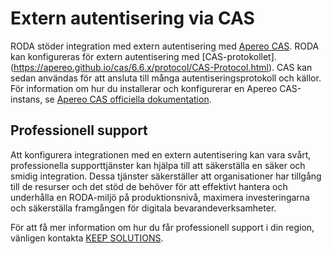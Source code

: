# Extern autentisering via CAS

RODA stöder integration med extern autentisering med [Apereo CAS](https://apereo.github.io/cas/). RODA kan konfigureras för extern autentisering med [CAS-protokollet]. (https://apereo.github.io/cas/6.6.x/protocol/CAS-Protocol.html). 
CAS kan sedan användas för att ansluta till många autentiseringsprotokoll och källor. För information om hur du installerar och konfigurerar en Apereo CAS-instans, se [Apereo CAS officiella dokumentation](https://apereo.github.io/cas/).

## Professionell support

Att konfigurera integrationen med en extern autentisering kan vara svårt, professionella supporttjänster kan hjälpa till att säkerställa en säker och smidig integration. Dessa tjänster säkerställer att organisationer har tillgång till de resurser och det stöd de behöver för att effektivt hantera och underhålla en RODA-miljö på produktionsnivå, maximera investeringarna och säkerställa framgången för digitala bevarandeverksamheter.

För att få mer information om hur du får professionell support i din region, vänligen kontakta [KEEP SOLUTIONS](https://www.keep.pt/en/contacts-proposals-information-telephone-address).